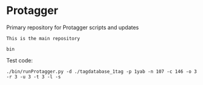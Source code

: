 # Protagger
Primary repository for Protagger scripts and updates

```
This is the main repository

bin
```

Test code:

```
./bin/runProtagger.py -d ./tagdatabase_1tag -p 1yab -n 107 -c 146 -o 3 -r 3 -u 3 -t 3 -l -s

```
